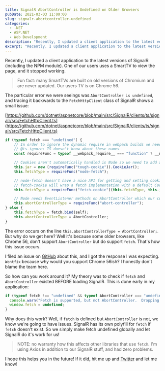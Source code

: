 ```yaml
---
title: SignalR AbortController is Undefined on Older Browsers
pubDate: 2021-03-03 11:00:00
slug: signalr-abortcontroller-undefined
categories:
  - .NET
  - ASP.NET
  - Web Development
description: "Recently, I updated a client application to the latest versions of SignalR (including the NPM module). One of our users uses a SmartTV to view the page, and it stopped working due to 'AbortController is Undefined'."
excerpt: "Recently, I updated a client application to the latest versions of SignalR (including the NPM module). One of our users uses a SmartTV to view the page, and it stopped working due to 'AbortController is Undefined'."
---
```


Recently, I updated a client application to the latest versions of SignalR (including the NPM module).  One of our users uses a SmartTV to view the page, and it stopped working.

> Fun fact: many SmartTVs are built on old versions of Chromium and are never updated.  Our users TV is on Chrome 56.

The particular error we were seeings was `AbortController is undefined`, and tracing it backwards to the `FetchHttpClient` class of SignalR shows a small issue:

[https://github.com/dotnet/aspnetcore/blob/main/src/SignalR/clients/ts/signalr/src/FetchHttpClient.ts](https://github.com/dotnet/aspnetcore/blob/main/src/SignalR/clients/ts/signalr/src/FetchHttpClient.ts)

```typescript
if (typeof fetch === "undefined") {
    // In order to ignore the dynamic require in webpack builds we need to do this magic
    // @ts-ignore: TS doesn't know about these names
    const requireFunc = typeof __webpack_require__ === "function" ? __non_webpack_require__ : require;

    // Cookies aren't automatically handled in Node so we need to add a CookieJar to preserve cookies across requests
    this.jar = new (requireFunc("tough-cookie")).CookieJar();
    this.fetchType = requireFunc("node-fetch");

    // node-fetch doesn't have a nice API for getting and setting cookies
    // fetch-cookie will wrap a fetch implementation with a default CookieJar or a provided one
    this.fetchType = requireFunc("fetch-cookie")(this.fetchType, this.jar);

    // Node needs EventListener methods on AbortController which our custom polyfill doesn't provide
    this.abortControllerType = requireFunc("abort-controller");
} else {
    this.fetchType = fetch.bind(self);
    this.abortControllerType = AbortController;
}
```

The error occurs on the line `this.abortControllerType = AbortController;`.  But why do we get here?  Well it's because some older browsers, like Chrome 56, don't support `AbortController` but do support `fetch`.  That's how this issue occurs.

I filed an issue on [GitHub](https://github.com/dotnet/aspnetcore/issues/30458) about this, and I got the response I was expecting.  `Wontfix` because why would you support Chrome 56ish?  I honestly don't blame the team here.  

So how can you work around it?  My theory was to check if `fetch` and `AbortController` existed BEFORE loading SignalR.  This is done early in my application:

```typescript
if (typeof fetch !== "undefined" && typeof AbortController === "undefined") {
  console.warn("Fetch is supported, but not AbortController.  Dropping default fetch so SignalR can override.");
  window.fetch = undefined;
}
```

Why does this work?  Well, if `fetch` is defined but `AbortController` is not, we know we're going to have issues.  SignalR has its own polyfill for `fetch` if `fetch` doesn't exist.  So we simply make fetch undefined globally and let SignalR do it's work for us!

> NOTE: no warranty how this affects other libraries that use `fetch`.  I'm using Axios in addition to our SignalR stuff, and had zero problems.

I hope this helps you in the future!  If it did, hit me up and [Twitter](https://twitter.com/1kevgriff) and let me know!  
